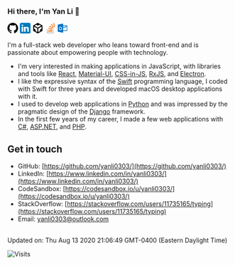 ### Hi there, I'm Yan Li 👋

<!--SHIELDS_BEGIN-->
[<img alt="Yan Li - GitHub" src="https://raw.githubusercontent.com/yanli0303/yanli0303/master/assets/github@4x.png" width="24" height="24" />](https://github.com/yanli0303/)
[<img alt="Yan Li - LinkedIn" src="https://raw.githubusercontent.com/yanli0303/yanli0303/master/assets/linkedin@4x.png" width="24" height="24" />](https://www.linkedin.com/in/yanli0303/)
[<img alt="Yan Li - CodeSandbox" src="https://raw.githubusercontent.com/yanli0303/yanli0303/master/assets/codesandbox@4x.png" width="24" height="24" />](https://codesandbox.io/u/yanli0303/)
[<img alt="Yan Li - StackOverflow" src="https://raw.githubusercontent.com/yanli0303/yanli0303/master/assets/stackoverflow@4x.png" width="24" height="24" />](https://stackoverflow.com/users/11735165/typing)
[<img alt="Yan Li - Email" src="https://raw.githubusercontent.com/yanli0303/yanli0303/master/assets/email@4x.png" width="24" height="24" />](mailto:yanli0303@outlook.com)
<!--SHIELDS_END-->

I'm a full-stack web developer who leans toward front-end and is passionate about empowering people with technology.

- I'm very interested in making applications in JavaScript, with libraries and tools like [React](https://reactjs.org/), [Material-UI](https://material-ui.com/), [CSS-in-JS](https://cssinjs.org/), [RxJS](https://rxjs.dev/), and [Electron](https://www.electronjs.org/).
- I like the expressive syntax of the [Swift](https://swift.org/) programming language, I coded with Swift for three years and developed macOS desktop applications with it.
- I used to develop web applications in [Python](https://www.python.org/) and was impressed by the pragmatic design of the [Django](https://www.djangoproject.com/) framework.
- In the first few years of my career, I made a few web applications with [C#](https://docs.microsoft.com/en-us/dotnet/csharp/), [ASP.NET](https://dotnet.microsoft.com/apps/aspnet), and [PHP](https://www.php.net/).

## Get in touch

<!--GET_IN_TOUCH_BEGIN-->
- GitHub: [https://github.com/yanli0303/](https://github.com/yanli0303/)
- LinkedIn: [https://www.linkedin.com/in/yanli0303/](https://www.linkedin.com/in/yanli0303/)
- CodeSandbox: [https://codesandbox.io/u/yanli0303/](https://codesandbox.io/u/yanli0303/)
- StackOverflow: [https://stackoverflow.com/users/11735165/typing](https://stackoverflow.com/users/11735165/typing)
- Email: [yanli0303@outlook.com](mailto:yanli0303@outlook.com)
<!--GET_IN_TOUCH_END-->

<br/>
Updated on: Thu Aug 13 2020 21:06:49 GMT-0400 (Eastern Daylight Time)
<br/>

![Visits](https://enhrg2qpogcatw6.m.pipedream.net)

